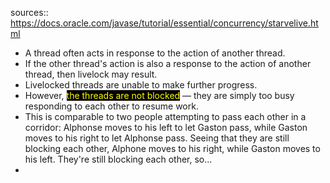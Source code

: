 sources:: https://docs.oracle.com/javase/tutorial/essential/concurrency/starvelive.html

- A thread often acts in response to the action of another thread.
- If the other thread's action is also a response to the action of another thread, then livelock may result.
- Livelocked threads are unable to make further progress.
- However, <span style="color: yellow; background-color: black">the threads are not blocked</span> — they are simply too busy responding to each other to resume work.
- This is comparable to two people attempting to pass each other in a corridor: Alphonse moves to his left to let Gaston pass, while Gaston moves to his right to let Alphonse pass. Seeing that they are still blocking each other, Alphone moves to his right, while Gaston moves to his left. They're still blocking each other, so...
-